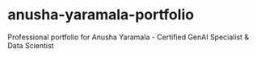 # anusha-yaramala-portfolio
Professional portfolio for Anusha Yaramala - Certified GenAI Specialist &amp; Data Scientist
